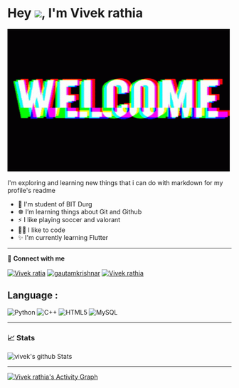 <h1>Hey <img src="https://media.giphy.com/media/hvRJCLFzcasrR4ia7z/giphy.gif" width="25px">, I'm Vivek rathia</h1>
<img src="https://github.com/Vivekrathia/Vivekrathia/blob/main/Wy7u.gif" width="500" height="320">

I'm exploring and learning new things that i can do with markdown for my profile's readme

- 🤖 I'm student of BIT Durg
- ☸️ I’m learning things about Git and Github 
- ⚡ I like playing soccer and valorant
- 👨‍💻 I like to code
- ✨ I'm currently learning Flutter
---
🔗  **Connect with me**
<p align="left">
<a href="https://twitter.com/Vivek83714122" target="blank"><img align="center" src="https://raw.githubusercontent.com/rahuldkjain/github-profile-readme-generator/master/src/images/icons/Social/twitter.svg" alt="Vivek ratia" height="30" width="40" /></a>
<a href="https://www.linkedin.com/in/vivek-rathia-6476b71b9/" target="blank"><img align="center" src="https://raw.githubusercontent.com/rahuldkjain/github-profile-readme-generator/master/src/images/icons/Social/linked-in-alt.svg" alt="gautamkrishnar" height="30" width="40" /></a>
<a href="https://www.instagram.com/vivvvvekrathia/" target="blank"><img align="center" src="https://raw.githubusercontent.com/rahuldkjain/github-profile-readme-generator/master/src/images/icons/Social/instagram.svg" alt="Vivek rathia" height="30" width="40" /></a>
  
  
 ## Language :
![Python](https://img.shields.io/badge/-Python-black?style=flat-square&logo=Python)
![C++](https://img.shields.io/badge/-C++-00599C?style=flat-square&logo=c)
![HTML5](https://img.shields.io/badge/-HTML5-E34F26?style=flat-square&logo=html5&logoColor=white)
![MySQL](https://img.shields.io/badge/-MySQL-black?style=flat-square&logo=mysql)
  
  ---
 ### 📈 Stats
![vivek's github Stats](https://github-readme-stats.vercel.app/api?username=Vivekrathia&theme=radical)
  <a href="https://github.com/Vivekrathia/github-readme-stats"></a>
  
  ---
  
 <a href="https://github.com/Vivekrathia/github-readme-activity-graph"><img alt="Vivek rathia's Activity Graph" src="https://activity-graph.herokuapp.com/graph?username=Vivekrathia&bg_color=#FFC0CB&color=5BCDEC&line=5BCDEC&point=FFFFFF&hide_border=true" /></a>
  


  
